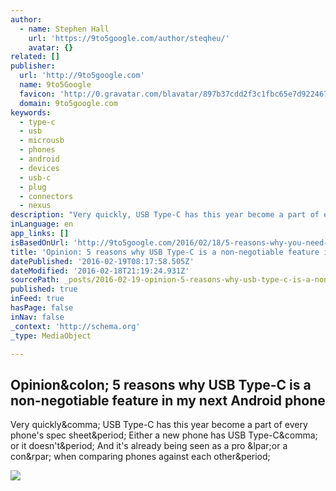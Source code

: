 ```yaml
---
author:
  - name: Stephen Hall
    url: 'https://9to5google.com/author/steqheu/'
    avatar: {}
related: []
publisher:
  url: 'http://9to5google.com'
  name: 9to5Google
  favicon: 'http://0.gravatar.com/blavatar/897b37cdd2f3c1fbc65e7d9224673d5f?s=16'
  domain: 9to5google.com
keywords:
  - type-c
  - usb
  - microusb
  - phones
  - android
  - devices
  - usb-c
  - plug
  - connectors
  - nexus
description: "Very quickly, USB Type-C has this year become a part of every phone's spec sheet. Either a new phone has USB Type-C, or it doesn't. And it's already being seen as a pro (or a con) when comparing phones against each other."
inLanguage: en
app_links: []
isBasedOnUrl: 'http://9to5google.com/2016/02/18/5-reasons-why-you-need-usb-type-c-android/'
title: 'Opinion: 5 reasons why USB Type-C is a non-negotiable feature in my next Android phone'
datePublished: '2016-02-19T08:17:58.505Z'
dateModified: '2016-02-18T21:19:24.931Z'
sourcePath: _posts/2016-02-19-opinion-5-reasons-why-usb-type-c-is-a-non-negotiable-featur.md
published: true
inFeed: true
hasPage: false
inNav: false
_context: 'http://schema.org'
_type: MediaObject

---
```

<article style=""><h1>Opinion&amp;colon; 5 reasons why USB Type-C is a non-negotiable feature in my next Android phone</h1><p>Very quickly&amp;comma; USB Type-C has this year become a part of every phone's spec sheet&amp;period; Either a new phone has USB Type-C&amp;comma; or it doesn't&amp;period; And it's already being seen as a pro &amp;lpar;or a con&amp;rpar; when comparing phones against each other&amp;period;</p><img src="https://9to5google.files.wordpress.com/2015/11/nexus-6p-usb-type-c1.jpg?w=1600&amp;h=1000" /></article>